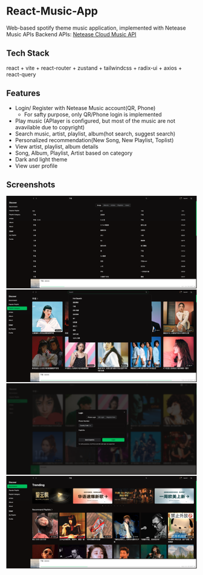 # React-Music-App
Web-based spotify theme music application, implemented with Netease Music APIs
Backend APIs: [Netease Cloud Music API](https://gitlab.com/Binaryify/neteasecloudmusicapi)
## Tech Stack
react + vite + react-router + zustand + tailwindcss + radix-ui + axios + react-query

## Features
- Login/ Register with Netease Music account(QR, Phone)
    - For safty purpose, only QR/Phone login is implemented
- Play music (APlayer is configured, but most of the music are not avavilable due to copyright)
- Search music, artist, playlist, album(hot search, suggest search)
- Personalized recommendation(New Song, New Playlist, Toplist)
- View artist, playlist, album details
- Song, Album, Playlist, Artist based on category
- Dark and light theme
- View user profile

## Screenshots
![image](./public/screenshot1.png)
![image](./public/screenshot2.png)
![image](./public/screenshot3.png)
![image](./public/screenshot4.png)
